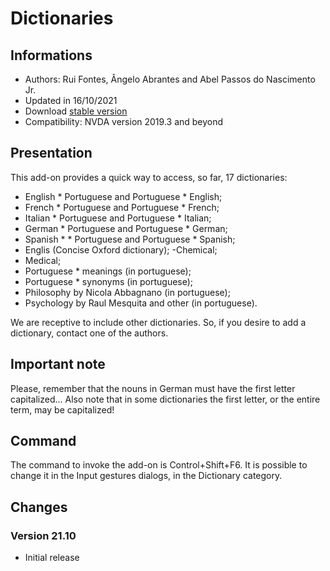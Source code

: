 # Dictionaries


## Informations
* Authors: Rui Fontes, Ângelo Abrantes and Abel Passos do Nascimento Jr.
* Updated in 16/10/2021
* Download [stable version][1]
* Compatibility: NVDA version 2019.3 and beyond


## Presentation
This add-on provides a quick way to access, so far, 17 dictionaries:
* English * Portuguese and Portuguese * English;
* French * Portuguese and Portuguese * French;
* Italian * Portuguese and Portuguese * Italian;
* German * Portuguese and Portuguese * German;
* Spanish * * Portuguese and Portuguese * Spanish;
* Englis (Concise Oxford dictionary);
-Chemical;
* Medical;
* Portuguese * meanings (in portuguese);
* Portuguese * synonyms (in portuguese);
* Philosophy by Nicola Abbagnano (in portuguese);
* Psychology by Raul Mesquita and other (in portuguese).

We are receptive to include other dictionaries. So, if you desire to add a dictionary, contact one of the authors.


## Important note
Please, remember that the nouns in German must have the first letter capitalized...
Also note that in some dictionaries the first letter, or the entire term, may be capitalized!


## Command
The command to invoke the add-on is Control+Shift+F6.
It is possible to change it in the Input gestures dialogs, in the Dictionary category.


## Changes

### Version 21.10
* Initial release

[1]: https://github.com/ruifontes/Dictionaries/releases/download/21.10/dictionaries-21.10.nvda-addon
